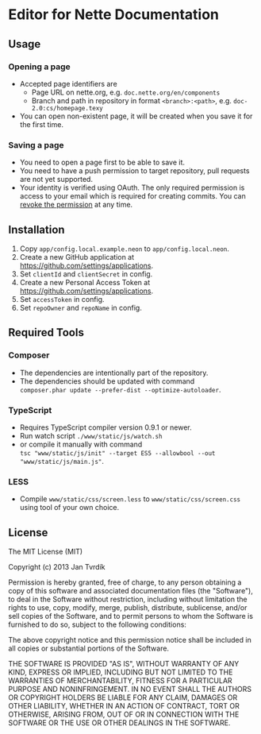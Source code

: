 # Editor for Nette Documentation


## Usage

### Opening a page

* Accepted page identifiers are
	* Page URL on nette.org, e.g. `doc.nette.org/en/components`
	* Branch and path in repository in format `<branch>:<path>`, e.g. `doc-2.0:cs/homepage.texy`
* You can open non-existent page, it will be created when you save it for the first time.

### Saving a page

* You need to open a page first to be able to save it.
* You need to have a push permission to target repository, pull requests are not yet supported.
* Your identity is verified using OAuth. The only required permission is access to your email which is required for
creating commits. You can [revoke the permission](https://github.com/settings/applications) at any time.


## Installation

1. Copy `app/config.local.example.neon` to `app/config.local.neon`.
2. Create a new GitHub application at https://github.com/settings/applications.
3. Set `clientId` and `clientSecret` in config.
4. Create a new Personal Access Token at https://github.com/settings/applications.
5. Set `accessToken` in config.
6. Set `repoOwner` and `repoName` in config.


## Required Tools

### Composer

* The dependencies are intentionally part of the repository.
* The dependencies should be updated with command<br>`composer.phar update --prefer-dist --optimize-autoloader`.


### TypeScript

* Requires TypeScript compiler version 0.9.1 or newer.
* Run watch script `./www/static/js/watch.sh`
* or compile it manually with command<br>`tsc "www/static/js/init" --target ES5 --allowbool --out "www/static/js/main.js"`.

### LESS

* Compile `www/static/css/screen.less` to `www/static/css/screen.css` using tool of your own choice.


## License

The MIT License (MIT)

Copyright (c) 2013 Jan Tvrdík

Permission is hereby granted, free of charge, to any person obtaining a copy
 of this software and associated documentation files (the "Software"), to deal
 in the Software without restriction, including without limitation the rights
 to use, copy, modify, merge, publish, distribute, sublicense, and/or sell
 copies of the Software, and to permit persons to whom the Software is
 furnished to do so, subject to the following conditions:

The above copyright notice and this permission notice shall be included in
 all copies or substantial portions of the Software.

THE SOFTWARE IS PROVIDED "AS IS", WITHOUT WARRANTY OF ANY KIND, EXPRESS OR
 IMPLIED, INCLUDING BUT NOT LIMITED TO THE WARRANTIES OF MERCHANTABILITY,
 FITNESS FOR A PARTICULAR PURPOSE AND NONINFRINGEMENT. IN NO EVENT SHALL THE
 AUTHORS OR COPYRIGHT HOLDERS BE LIABLE FOR ANY CLAIM, DAMAGES OR OTHER
 LIABILITY, WHETHER IN AN ACTION OF CONTRACT, TORT OR OTHERWISE, ARISING FROM,
 OUT OF OR IN CONNECTION WITH THE SOFTWARE OR THE USE OR OTHER DEALINGS IN
 THE SOFTWARE.
